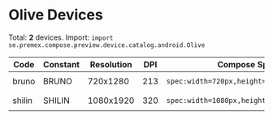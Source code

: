 # Olive Devices

Total: **2** devices. Import: `import se.premex.compose.preview.device.catalog.android.Olive`

| Code | Constant | Resolution | DPI | Compose Spec | Preview Usage |
|------|----------|------------|-----|-------------|---------------|
| bruno | BRUNO | 720x1280 | 213 | `spec:width=720px,height=1280px,dpi=213` | `@Preview(device = Olive.BRUNO)` |
| shilin | SHILIN | 1080x1920 | 320 | `spec:width=1080px,height=1920px,dpi=320` | `@Preview(device = Olive.SHILIN)` |

<!-- Generated automatically. Do not edit manually. -->
